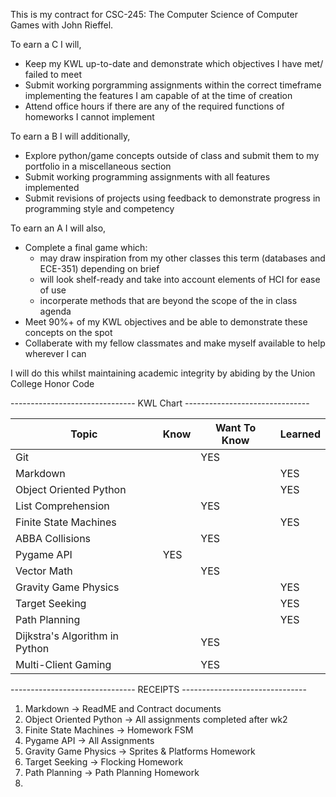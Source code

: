 This is my contract for CSC-245: The Computer Science of Computer Games with John Rieffel.

To earn a C I will,

* Keep my KWL up-to-date and demonstrate which objectives I have met/ failed to meet
* Submit working porgramming assignments within the correct timeframe implementing the features I am capable of at the time of creation
* Attend office hours if there are any of the required functions of homeworks I cannot implement

To earn a B I will additionally,

* Explore python/game concepts outside of class and submit them to my portfolio in a miscellaneous section
* Submit working programming assignments with all features implemented
* Submit revisions of projects using feedback to demonstrate progress in programming style and competency

To earn an A I will also, 

* Complete a final game which:
    * may draw inspiration from my other classes this term (databases and ECE-351) depending on brief
    * will look shelf-ready and take into account elements of HCI for ease of use
    * incorperate methods that are beyond the scope of the in class agenda
* Meet 90%+ of my KWL objectives and be able to demonstrate these concepts on the spot
* Collaberate with my fellow classmates and make myself available to help wherever I can

I will do this whilst maintaining academic integrity by abiding by the Union College Honor Code

------------------------------- KWL Chart -------------------------------

| Topic | Know | Want To Know | Learned |
| ----------- | ----------- | ----------- | ----------- |
| Git |  | YES |  |
| Markdown |  |  | YES |
| Object Oriented Python |  |  | YES |
| List Comprehension |  | YES |  |
| Finite State Machines |  |  | YES |
| ABBA Collisions |  | YES |  |
| Pygame API | YES |  |  |
| Vector Math |  | YES |  |
| Gravity Game Physics |  |  | YES |
| Target Seeking |  |  | YES |
| Path Planning |  |  | YES |
| Dijkstra's Algorithm in Python |  | YES |  |
| Multi-Client Gaming |  | YES |  |

------------------------------- RECEIPTS -------------------------------

1. Markdown &rarr; ReadME and Contract documents
2. Object Oriented Python &rarr; All assignments completed after wk2
3. Finite State Machines &rarr; Homework FSM
4. Pygame API &rarr; All Assignments
5. Gravity Game Physics &rarr; Sprites & Platforms Homework
6. Target Seeking &rarr; Flocking Homework
7. Path Planning &rarr; Path Planning Homework
8. 








